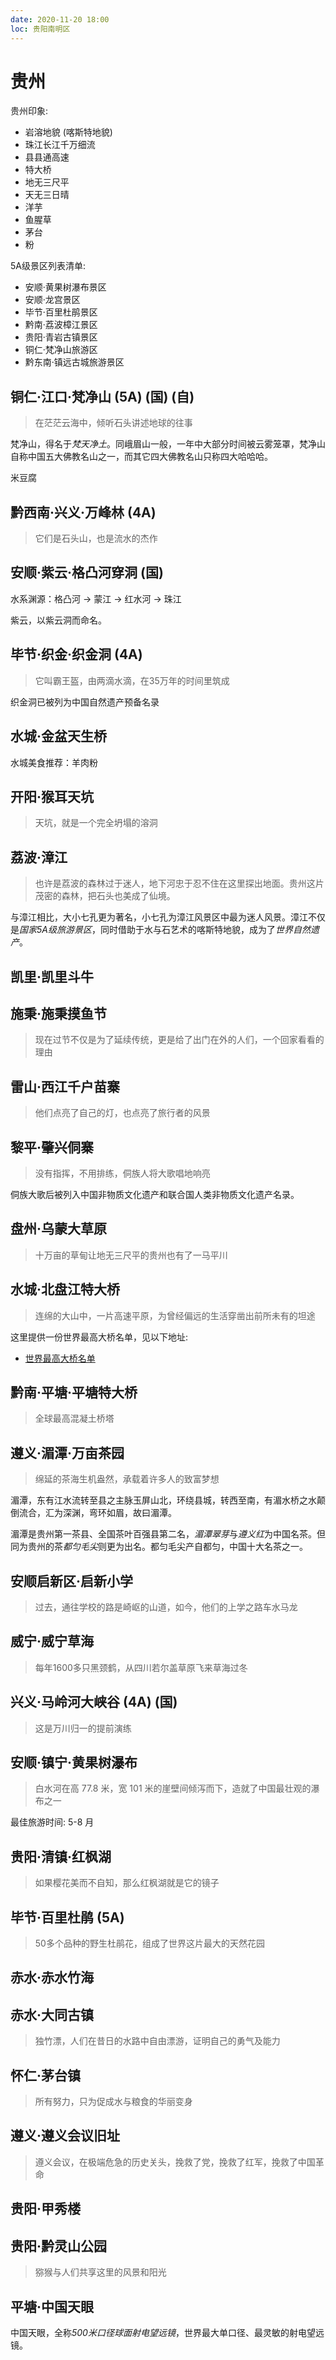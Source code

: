 ```yaml
---
date: 2020-11-20 18:00
loc: 贵阳南明区
---
```


# 贵州

贵州印象:

+ 岩溶地貌 (喀斯特地貌)
+ 珠江长江千万细流
+ 县县通高速
+ 特大桥
+ 地无三尺平
+ 天无三日晴
+ 洋芋
+ 鱼腥草
+ 茅台
+ 粉

5A级景区列表清单:

+ 安顺·黄果树瀑布景区
+ 安顺·龙宫景区
+ 毕节·百里杜鹃景区
+ 黔南·荔波樟江景区
+ 贵阳·青岩古镇景区
+ 铜仁·梵净山旅游区
+ 黔东南·镇远古城旅游景区

## 铜仁·江口·梵净山 (5A) (国) (自)

> 在茫茫云海中，倾听石头讲述地球的往事

梵净山，得名于*梵天净土*。同峨眉山一般，一年中大部分时间被云雾笼罩，梵净山自称中国五大佛教名山之一，而其它四大佛教名山只称四大哈哈哈。

米豆腐

## 黔西南·兴义·万峰林 (4A)

> 它们是石头山，也是流水的杰作

## 安顺·紫云·格凸河穿洞 (国)

水系渊源：格凸河 -> 蒙江 -> 红水河 -> 珠江

紫云，以紫云洞而命名。

## 毕节·织金·织金洞 (4A)

> 它叫霸王盔，由两滴水滴，在35万年的时间里筑成

织金洞已被列为中国自然遗产预备名录

## 水城·金盆天生桥

水城美食推荐：羊肉粉

## 开阳·猴耳天坑

> 天坑，就是一个完全坍塌的溶洞

## 荔波·漳江

> 也许是荔波的森林过于迷人，地下河忠于忍不住在这里探出地面。贵州这片茂密的森林，把石头也美成了仙境。

与漳江相比，大小七孔更为著名，小七孔为漳江风景区中最为迷人风景。漳江不仅是*国家5A级旅游景区*，同时借助于水与石艺术的喀斯特地貌，成为了*世界自然遗产*。

## 凯里·凯里斗牛

## 施秉·施秉摸鱼节

> 现在过节不仅是为了延续传统，更是给了出门在外的人们，一个回家看看的理由

## 雷山·西江千户苗寨

> 他们点亮了自己的灯，也点亮了旅行者的风景

## 黎平·肇兴侗寨

> 没有指挥，不用排练，侗族人将大歌唱地响亮

侗族大歌后被列入中国非物质文化遗产和联合国人类非物质文化遗产名录。

## 盘州·乌蒙大草原

> 十万亩的草甸让地无三尺平的贵州也有了一马平川

## 水城·北盘江特大桥

> 连绵的大山中，一片高速平原，为曾经偏远的生活穿凿出前所未有的坦途

这里提供一份世界最高大桥名单，见以下地址:

+ [世界最高大桥名单](http://www.highestbridges.com/wiki/index.php?title=List_of_500_Highest_International_Bridges)

## 黔南·平塘·平塘特大桥

> 全球最高混凝土桥塔

## 遵义·湄潭·万亩茶园

> 绵延的茶海生机盎然，承载着许多人的致富梦想

湄潭，东有江水流转至县之主脉玉屏山北，环绕县城，转西至南，有湄水桥之水颠倒流合，汇为深渊，弯环如眉，故曰湄潭。

湄潭是贵州第一茶县、全国茶叶百强县第二名，*湄潭翠芽*与*遵义红*为中国名茶。但同为贵州的茶*都匀毛尖*则更为出名。都匀毛尖产自都匀，中国十大名茶之一。

## 安顺启新区·启新小学

> 过去，通往学校的路是崎岖的山道，如今，他们的上学之路车水马龙

## 威宁·威宁草海

> 每年1600多只黑颈鹤，从四川若尔盖草原飞来草海过冬

## 兴义·马岭河大峡谷 (4A) (国)

> 这是万川归一的提前演练

## 安顺·镇宁·黄果树瀑布

> 白水河在高 77.8 米，宽 101 米的崖壁间倾泻而下，造就了中国最壮观的瀑布之一

最佳旅游时间: 5-8 月

## 贵阳·清镇·红枫湖

> 如果樱花美而不自知，那么红枫湖就是它的镜子

## 毕节·百里杜鹃 (5A)

> 50多个品种的野生杜鹃花，组成了世界这片最大的天然花园

## 赤水·赤水竹海

## 赤水·大同古镇

> 独竹漂，人们在昔日的水路中自由漂游，证明自己的勇气及能力

## 怀仁·茅台镇

> 所有努力，只为促成水与粮食的华丽变身

## 遵义·遵义会议旧址

> 遵义会议，在极端危急的历史关头，挽救了党，挽救了红军，挽救了中国革命

## 贵阳·甲秀楼

## 贵阳·黔灵山公园

> 猕猴与人们共享这里的风景和阳光

## 平塘·中国天眼

中国天眼，全称*500米口径球面射电望远镜*，世界最大单口径、最灵敏的射电望远镜。
